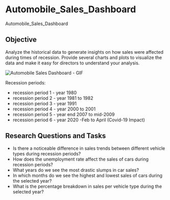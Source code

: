 # Automobile_Sales_Dashboard
Automobile_Sales_Dashboard

## Objective
Analyze the historical data to generate insights on how sales were affected during times of recession. Provide several charts and plots to visualize the data and make it easy for directors to understand your analysis. 

![Automobile Sales Dashboard - GIF](https://github.com/juanchok12/Automobile_Sales_Dashboard/assets/116334702/205b5d7e-89c8-4386-a41c-48464d51f904)

Recession periods:
  * recession period 1 - year 1980
  *	recession period 2 - year 1981 to 1982
  *	recession period 3 - year 1991
  *	recession period 4 - year 2000 to 2001
  *	recession period 5 - year end 2007 to mid-2009
  *	recession period 6 - year 2020 -Feb to April (Covid-19 Impact)

## Research Questions and Tasks
 * Is there a noticeable difference in sales trends between different vehicle types during recession periods?
 * How does the unemployment rate affect the sales of cars during recession periods?
 * What years do we see the most drastic slumps in car sales?
 * In which months do we see the highest and lowest sales of cars during the selected year?
 * What is the percentage breakdown in sales per vehicle type during the selected year?
